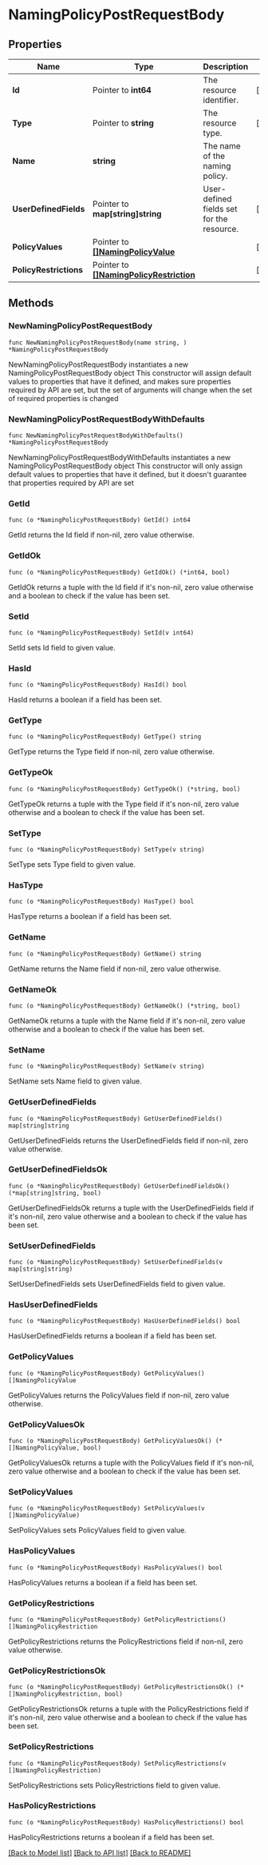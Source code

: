 # NamingPolicyPostRequestBody

## Properties

Name | Type | Description | Notes
------------ | ------------- | ------------- | -------------
**Id** | Pointer to **int64** | The resource identifier. | [optional] 
**Type** | Pointer to **string** | The resource type. | [optional] 
**Name** | **string** | The name of the naming policy. | 
**UserDefinedFields** | Pointer to **map[string]string** | User-defined fields set for the resource. | [optional] 
**PolicyValues** | Pointer to [**[]NamingPolicyValue**](NamingPolicyValue.md) |  | [optional] 
**PolicyRestrictions** | Pointer to [**[]NamingPolicyRestriction**](NamingPolicyRestriction.md) |  | [optional] 

## Methods

### NewNamingPolicyPostRequestBody

`func NewNamingPolicyPostRequestBody(name string, ) *NamingPolicyPostRequestBody`

NewNamingPolicyPostRequestBody instantiates a new NamingPolicyPostRequestBody object
This constructor will assign default values to properties that have it defined,
and makes sure properties required by API are set, but the set of arguments
will change when the set of required properties is changed

### NewNamingPolicyPostRequestBodyWithDefaults

`func NewNamingPolicyPostRequestBodyWithDefaults() *NamingPolicyPostRequestBody`

NewNamingPolicyPostRequestBodyWithDefaults instantiates a new NamingPolicyPostRequestBody object
This constructor will only assign default values to properties that have it defined,
but it doesn't guarantee that properties required by API are set

### GetId

`func (o *NamingPolicyPostRequestBody) GetId() int64`

GetId returns the Id field if non-nil, zero value otherwise.

### GetIdOk

`func (o *NamingPolicyPostRequestBody) GetIdOk() (*int64, bool)`

GetIdOk returns a tuple with the Id field if it's non-nil, zero value otherwise
and a boolean to check if the value has been set.

### SetId

`func (o *NamingPolicyPostRequestBody) SetId(v int64)`

SetId sets Id field to given value.

### HasId

`func (o *NamingPolicyPostRequestBody) HasId() bool`

HasId returns a boolean if a field has been set.

### GetType

`func (o *NamingPolicyPostRequestBody) GetType() string`

GetType returns the Type field if non-nil, zero value otherwise.

### GetTypeOk

`func (o *NamingPolicyPostRequestBody) GetTypeOk() (*string, bool)`

GetTypeOk returns a tuple with the Type field if it's non-nil, zero value otherwise
and a boolean to check if the value has been set.

### SetType

`func (o *NamingPolicyPostRequestBody) SetType(v string)`

SetType sets Type field to given value.

### HasType

`func (o *NamingPolicyPostRequestBody) HasType() bool`

HasType returns a boolean if a field has been set.

### GetName

`func (o *NamingPolicyPostRequestBody) GetName() string`

GetName returns the Name field if non-nil, zero value otherwise.

### GetNameOk

`func (o *NamingPolicyPostRequestBody) GetNameOk() (*string, bool)`

GetNameOk returns a tuple with the Name field if it's non-nil, zero value otherwise
and a boolean to check if the value has been set.

### SetName

`func (o *NamingPolicyPostRequestBody) SetName(v string)`

SetName sets Name field to given value.


### GetUserDefinedFields

`func (o *NamingPolicyPostRequestBody) GetUserDefinedFields() map[string]string`

GetUserDefinedFields returns the UserDefinedFields field if non-nil, zero value otherwise.

### GetUserDefinedFieldsOk

`func (o *NamingPolicyPostRequestBody) GetUserDefinedFieldsOk() (*map[string]string, bool)`

GetUserDefinedFieldsOk returns a tuple with the UserDefinedFields field if it's non-nil, zero value otherwise
and a boolean to check if the value has been set.

### SetUserDefinedFields

`func (o *NamingPolicyPostRequestBody) SetUserDefinedFields(v map[string]string)`

SetUserDefinedFields sets UserDefinedFields field to given value.

### HasUserDefinedFields

`func (o *NamingPolicyPostRequestBody) HasUserDefinedFields() bool`

HasUserDefinedFields returns a boolean if a field has been set.

### GetPolicyValues

`func (o *NamingPolicyPostRequestBody) GetPolicyValues() []NamingPolicyValue`

GetPolicyValues returns the PolicyValues field if non-nil, zero value otherwise.

### GetPolicyValuesOk

`func (o *NamingPolicyPostRequestBody) GetPolicyValuesOk() (*[]NamingPolicyValue, bool)`

GetPolicyValuesOk returns a tuple with the PolicyValues field if it's non-nil, zero value otherwise
and a boolean to check if the value has been set.

### SetPolicyValues

`func (o *NamingPolicyPostRequestBody) SetPolicyValues(v []NamingPolicyValue)`

SetPolicyValues sets PolicyValues field to given value.

### HasPolicyValues

`func (o *NamingPolicyPostRequestBody) HasPolicyValues() bool`

HasPolicyValues returns a boolean if a field has been set.

### GetPolicyRestrictions

`func (o *NamingPolicyPostRequestBody) GetPolicyRestrictions() []NamingPolicyRestriction`

GetPolicyRestrictions returns the PolicyRestrictions field if non-nil, zero value otherwise.

### GetPolicyRestrictionsOk

`func (o *NamingPolicyPostRequestBody) GetPolicyRestrictionsOk() (*[]NamingPolicyRestriction, bool)`

GetPolicyRestrictionsOk returns a tuple with the PolicyRestrictions field if it's non-nil, zero value otherwise
and a boolean to check if the value has been set.

### SetPolicyRestrictions

`func (o *NamingPolicyPostRequestBody) SetPolicyRestrictions(v []NamingPolicyRestriction)`

SetPolicyRestrictions sets PolicyRestrictions field to given value.

### HasPolicyRestrictions

`func (o *NamingPolicyPostRequestBody) HasPolicyRestrictions() bool`

HasPolicyRestrictions returns a boolean if a field has been set.


[[Back to Model list]](../README.md#documentation-for-models) [[Back to API list]](../README.md#documentation-for-api-endpoints) [[Back to README]](../README.md)


